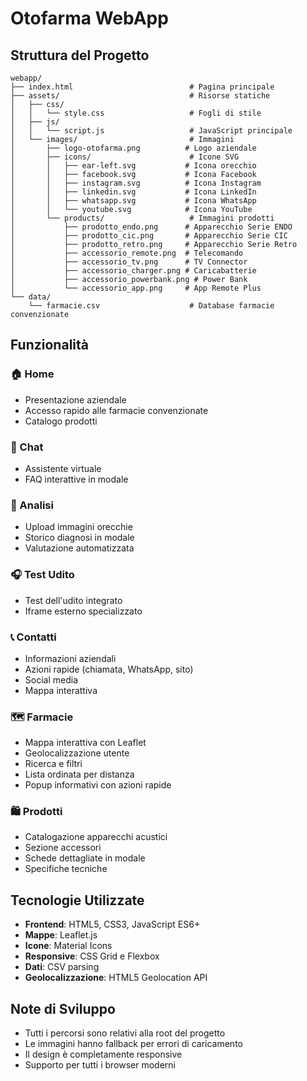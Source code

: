 # Otofarma WebApp

## Struttura del Progetto

```
webapp/
├── index.html                          # Pagina principale
├── assets/                             # Risorse statiche
│   ├── css/
│   │   └── style.css                   # Fogli di stile
│   ├── js/
│   │   └── script.js                   # JavaScript principale
│   └── images/                         # Immagini
│       ├── logo-otofarma.png          # Logo aziendale
│       ├── icons/                      # Icone SVG
│       │   ├── ear-left.svg           # Icona orecchio
│       │   ├── facebook.svg           # Icona Facebook
│       │   ├── instagram.svg          # Icona Instagram
│       │   ├── linkedin.svg           # Icona LinkedIn
│       │   ├── whatsapp.svg           # Icona WhatsApp
│       │   └── youtube.svg            # Icona YouTube
│       └── products/                   # Immagini prodotti
│           ├── prodotto_endo.png      # Apparecchio Serie ENDO
│           ├── prodotto_cic.png       # Apparecchio Serie CIC
│           ├── prodotto_retro.png     # Apparecchio Serie Retro
│           ├── accessorio_remote.png  # Telecomando
│           ├── accessorio_tv.png      # TV Connector
│           ├── accessorio_charger.png # Caricabatterie
│           ├── accessorio_powerbank.png # Power Bank
│           └── accessorio_app.png     # App Remote Plus
└── data/
    └── farmacie.csv                    # Database farmacie convenzionate
```

## Funzionalità

### 🏠 Home
- Presentazione aziendale
- Accesso rapido alle farmacie convenzionate
- Catalogo prodotti

### 💬 Chat
- Assistente virtuale
- FAQ interattive in modale

### 🔬 Analisi
- Upload immagini orecchie
- Storico diagnosi in modale
- Valutazione automatizzata

### 🎧 Test Udito
- Test dell'udito integrato
- Iframe esterno specializzato

### 📞 Contatti
- Informazioni aziendali
- Azioni rapide (chiamata, WhatsApp, sito)
- Social media
- Mappa interattiva

### 🗺️ Farmacie
- Mappa interattiva con Leaflet
- Geolocalizzazione utente
- Ricerca e filtri
- Lista ordinata per distanza
- Popup informativi con azioni rapide

### 🛍️ Prodotti
- Catalogazione apparecchi acustici
- Sezione accessori
- Schede dettagliate in modale
- Specifiche tecniche

## Tecnologie Utilizzate

- **Frontend**: HTML5, CSS3, JavaScript ES6+
- **Mappe**: Leaflet.js
- **Icone**: Material Icons
- **Responsive**: CSS Grid e Flexbox
- **Dati**: CSV parsing
- **Geolocalizzazione**: HTML5 Geolocation API

## Note di Sviluppo

- Tutti i percorsi sono relativi alla root del progetto
- Le immagini hanno fallback per errori di caricamento
- Il design è completamente responsive
- Supporto per tutti i browser moderni
